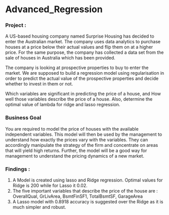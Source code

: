 # Advanced_Regression
### Project : 
A US-based housing company named Surprise Housing has decided to enter the Australian market. 
The company uses data analytics to purchase houses at a price below their actual values and flip them on at a higher price.
For the same purpose, the company has collected a data set from the sale of houses in Australia which has been provided.

The company is looking at prospective properties to buy to enter the market. 
We are supposed to build a regression model using regularisation in order to predict the actual value of the prospective properties and decide whether to invest in them or not.

Which variables are significant in predicting the price of a house, and  How well those variables describe the price of a house. Also, determine the optimal value of lambda for ridge and lasso regression.

### Business Goal 
You are required to model the price of houses with the available independent variables. 
This model will then be used by the management to understand how exactly the prices vary with the variables. 
They can accordingly manipulate the strategy of the firm and concentrate on areas that will yield high returns. 
Further, the model will be a good way for management to understand the pricing dynamics of a new market.

### Findings :
1) A Model is created using lasso and Ridge regression. Optimal values for Ridge is 200 while for Lasso it 0.02.
2) The five important variables that describe the price of the house are :
    OverallQual,     GrLivArea,    BsmtFinSF1,    TotalBsmtSF,    GarageArea
3) A Lasso model with 0.8918 accuracy is suggested over the Ridge as it is much simpler and robust.


